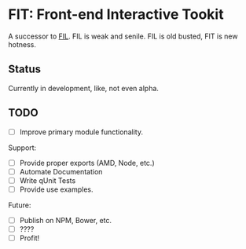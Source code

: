 # FIT: Front-end Interactive Tookit

A successor to [FIL](https://github.com/dannygarcia/fil). FIL is weak and senile. FIL is old busted, FIT is new hotness.

## Status

Currently in development, like, not even alpha.

## TODO

- [ ] Improve primary module functionality.

Support:

- [ ] Provide proper exports (AMD, Node, etc.)
- [ ] Automate Documentation
- [ ] Write qUnit Tests
- [ ] Provide use examples.

Future:
- [ ] Publish on NPM, Bower, etc.
- [ ] ????
- [ ] Profit!
